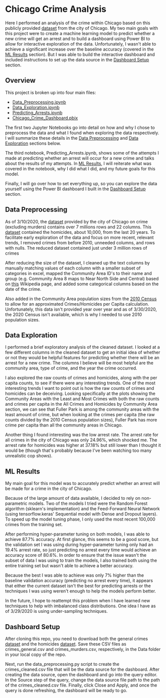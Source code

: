 # Chicago Crime Analysis

Here I performed an analysis of the crime within Chicago based on this publicly provided [dataset](https://data.cityofchicago.org/Public-Safety/Crimes-2001-to-present/ijzp-q8t2) from the city of Chicago. My two main goals with this project were to create a machine learning model to predict whether a new crime will get an arrest and to build a dashboard using Power BI to allow for interactive exploration of the data. Unfortunately, I wasn't able to achieve a significant increase over the baseline accuracy (covered in the [ML Results](#ml-results) section). But I was able to build the interactive dashboard and included instructions to set up the data source in the [Dashboard Setup](#dashboard-setup) section.


## Overview

This project is broken up into four main files:
  - [Data_Preprocessing.ipynb](https://github.com/ryan-kp-miller/Chicago-Crime-Analysis/blob/master/Data_Preprocessing.ipynb)
  - [Data_Exploration.ipynb](https://github.com/ryan-kp-miller/Chicago-Crime-Analysis/blob/master/Data_Exploration.ipynb)
  - [Predicting_Arrests.ipynb](https://github.com/ryan-kp-miller/Chicago-Crime-Analysis/blob/master/Predicting_Arrests.ipynb)
  - [Chicago_Crime_Dashboard.pbix](https://github.com/ryan-kp-miller/Chicago-Crime-Analysis/blob/master/Chicago_Crime_Dashboard.pbix)

The first two Jupyter Notebooks go into detail on how and why I chose to preprocess the data and what I found when exploring the data respectively. I will summarize these details in the [Data Preprocessing](#data-preprocessing) and [Data Exploration](#data-exploration) sections below.

The third notebook, Predicting_Arrests.ipynb, shows some of the attempts I made at predicting whether an arrest will occur for a new crime and talks about the results of my attempts. In [ML Results](#ml-results), I will reiterate what was covered in the notebook, why I did what I did, and my future goals for this model.

Finally, I will go over how to set everything up, so you can explore the data yourself using the Power BI dashboard I built in the [Dashboard Setup](#dashboard-setup) section.


## Data Preprocessing

As of 3/10/2020, the [dataset](https://data.cityofchicago.org/Public-Safety/Crimes-2001-to-present/ijzp-q8t2) provided by the city of Chicago on crime (excluding murders) contains over 7 millions rows and 22 columns. This [dataset](#https://data.cityofchicago.org/Public-Safety/Homicides/k9xv-yxzs) contained the homicides, about 10,000, from the last 20 years. To facilitate early exploration of the data and focus on more recent, relevant trends, I removed crimes from before 2010, unneeded columns, and rows with nulls. The reduced dataset contained just under 3 million rows of crimes  

After reducing the size of the dataset, I cleaned up the text columns by manually matching values of each column with a smaller subset of categories in excel, mapped the Community Area ID's to their name and group (e.g. Community Area 8 maps to Near North Side and Central) based on [this](https://en.wikipedia.org/wiki/Community_areas_in_Chicago) Wikipedia page, and added some categorical columns based on the date of the crime.  

Also added in the Community Area population sizes from the [2010 Census](https://www.chicago.gov/content/dam/city/depts/zlup/Zoning_Main_Page/Publications/Census_2010_Community_Area_Profiles/Census_2010_and_2000_CA_Populations.pdf) to allow for an approximated Crimes/Homicides per Capita calculation. Unfortunately, this data isn't provided year over year and as of 3/30/2020, the 2020 Census isn't available, which is why I needed to use 2010 population sizes.


## Data Exploration

I performed a brief exploratory analysis of the cleaned dataset. I looked at a few different columns in the cleaned dataset to get an initial idea of whether or not they would be helpful features for predicting whether there will be an arrest for a new crime. The columns I believe will be most helpful are the community area, type of crime, and the year the crime occurred.

I also explored the raw counts of crimes and homicides, along with the per capita counts, to see if there were any interesting trends. One of the most interesting trends I want to point out is how the raw counts of crimes and homicides can be deceiving. Looking specifically at the plots showing the Community Areas with the Least and Most Crimes with both the raw counts and crimes per capita in the All Crimes and Homicides by Community Area section, we can see that Fuller Park is among the community areas with the least amount of crime, but when looking at the crimes per capita (the raw counts divided by the 2010 Census population sizes), Fuller Park has more crime per capita than all the  community areas in Chicago.  

Another thing I found interesting was the low arrest rate. The arrest rate for all crimes in the city of Chicago was only 24.96%, which shocked me. The arrest rate for homicides was higher at 37.18% but still lower than I thought it would be (though that's probably because I've been watching too many unrealistic cop shows).


## ML Results  

My main goal for this model was to accurately predict whether an arrest will be made for a crime in the city of Chicago.  

Because of the large amount of data available, I decided to rely on non-parametric models. Two of the models I tried were the Random Forest algorithm (sklearn's implementation) and the Feed-Forward Neural Network (using tensorflow.keras' Sequential model with Dense and Dropout layers). To speed up the model tuning phase, I only used the most recent 100,000 crimes from the training set.    

After performing hyper-parameter tuning on both models, I was able to achieve 87.7% accuracy. At first glance, this seems to be a good score, but the validation set I was using during hyper-parameter tuning only had an 19.4% arrest rate, so just predicting no arrest every time would achieve an accuracy score of 80.6%. In order to ensure that the issue wasn't the subset of data I was using to train the models, I also trained both using the entire training set but wasn't able to achieve a better accuracy.

Because the best I was able to achieve was only 7% higher than the baseline validation accuracy (predicting no arrest every time), it appears that either the current dataset isn't the best for predicting arrests or the techniques I was using weren't enough to help the models perform better.

In the future, I hope to reattempt this problem when I have learned new techniques to help with imbalanced class distributions. One idea I have as of 3/29/2020 is using under-sampling techniques.


## Dashboard Setup

After cloning this repo, you need to download both the general crimes [dataset](https://data.cityofchicago.org/Public-Safety/Crimes-2001-to-present/ijzp-q8t2) and the homicides [dataset](#https://data.cityofchicago.org/Public-Safety/Homicides/k9xv-yxzs). Save these CSV files as crimes_general.csv and crimes_murders.csv, respectively, in the Data folder in your local copy of the repo.  

Next, run the data_preprocessing.py script to create the crimes_cleaned.csv file that will be the data source for the dashboard. After creating the data source, open the dashboard and go into the query editor. In the Source step of the query, change the data source file path to the path of the crimes_cleaned.csv file. Finally, click Close and Apply, and once the query is done refreshing, the dashboard will be ready to go.
